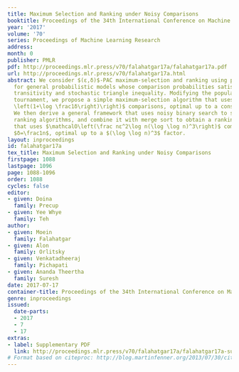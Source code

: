 ```yaml
---
title: Maximum Selection and Ranking under Noisy Comparisons
booktitle: Proceedings of the 34th International Conference on Machine Learning
year: '2017'
volume: '70'
series: Proceedings of Machine Learning Research
address: 
month: 0
publisher: PMLR
pdf: http://proceedings.mlr.press/v70/falahatgar17a/falahatgar17a.pdf
url: http://proceedings.mlr.press/v70/falahatgar17a.html
abstract: We consider $(ε,δ)$-PAC maximum-selection and ranking using pairwise comparisons
  for general probabilistic models whose comparison probabilities satisfy strong stochastic
  transitivity and stochastic triangle inequality. Modifying the popular knockout
  tournament, we propose a simple maximum-selection algorithm that uses $\mathcalO\left(\fracnε^2
  \left(1+\log \frac1δ\right)\right)$ comparisons, optimal up to a constant factor.
  We then derive a general framework that uses noisy binary search to speed up many
  ranking algorithms, and combine it with merge sort to obtain a ranking algorithm
  that uses $\mathcalO\left(\frac nε^2\log n(\log \log n)^3\right)$ comparisons for
  $δ=\frac1n$, optimal up to a $(\log \log n)^3$ factor.
layout: inproceedings
id: falahatgar17a
tex_title: Maximum Selection and Ranking under Noisy Comparisons
firstpage: 1088
lastpage: 1096
page: 1088-1096
order: 1088
cycles: false
editor:
- given: Doina
  family: Precup
- given: Yee Whye
  family: Teh
author:
- given: Moein
  family: Falahatgar
- given: Alon
  family: Orlitsky
- given: Venkatadheeraj
  family: Pichapati
- given: Ananda Theertha
  family: Suresh
date: 2017-07-17
container-title: Proceedings of the 34th International Conference on Machine Learning
genre: inproceedings
issued:
  date-parts:
  - 2017
  - 7
  - 17
extras:
- label: Supplementary PDF
  link: http://proceedings.mlr.press/v70/falahatgar17a/falahatgar17a-supp.pdf
# Format based on citeproc: http://blog.martinfenner.org/2013/07/30/citeproc-yaml-for-bibliographies/
---
```

